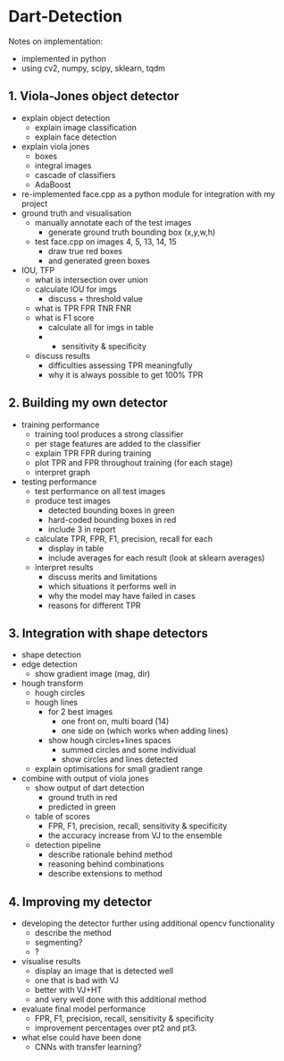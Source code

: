 # Dart-Detection

Notes on implementation:

- implemented in python
- using cv2, numpy, scipy, sklearn, tqdm

## 1. Viola-Jones object detector

- explain object detection
  - explain image classification
  - explain face detection
- explain viola jones
  - boxes
  - integral images
  - cascade of classifiers
  - AdaBoost
- re-implemented face.cpp as a python module for integration with my project
- ground truth and visualisation
  - manually annotate each of the test images
    - generate ground truth bounding box (x,y,w,h)
  - test face.cpp on images 4, 5, 13, 14, 15
    - draw true red boxes
    - and generated green boxes
- IOU, TFP
  - what is intersection over union
  - calculate IOU for imgs
    - discuss + threshold value
  - what is TPR FPR TNR FNR
  - what is F1 score
    - calculate all for imgs in table
    - + sensitivity & specificity
  - discuss results
    - difficulties assessing TPR meaningfully
    - why it is always possible to get 100% TPR

## 2. Building my own detector

- training performance
  - training tool produces a strong classifier
  - per stage features are added to the classifier
  - explain TPR FPR during training
  - plot TPR and FPR throughout training (for each stage)
  - interpret graph
- testing performance
  - test performance on all test images
  - produce test images
    - detected bounding boxes in green
    - hard-coded bounding boxes in red
    - include 3 in report
  - calculate TPR, FPR, F1, precision, recall for each
    - display in table
    - include averages for each result (look at sklearn averages)
  - interpret results
    - discuss merits and limitations
    - which situations it performs well in
    - why the model may have failed in cases
    - reasons for different TPR

## 3. Integration with shape detectors

- shape detection
- edge detection
  - show gradient image (mag, dir)
- hough transform
  - hough circles
  - hough lines
    - for 2 best images
      - one front on, multi board (14)
      - one side on (which works when adding lines)
    - show hough circles+lines spaces
      - summed circles and some individual
      - show circles and lines detected
  - explain optimisations for small gradient range
- combine with output of viola jones
  - show output of dart detection
    - ground truth in red
    - predicted in green
  - table of scores
    - FPR, F1, precision, recall, sensitivity & specificity
    - the accuracy increase from VJ to the ensemble
  - detection pipeline
    - describe rationale behind method
    - reasoning behind combinations
    - describe extensions to method

## 4. Improving my detector

- developing the detector further using additional opencv functionality
  - describe the method
  - segmenting?
  - ?
- visualise results
  - display an image that is detected well
  - one that is bad with VJ
  - better with VJ+HT
  - and very well done with this additional method
- evaluate final model performance
  - FPR, F1, precision, recall, sensitivity & specificity
  - improvement percentages over pt2 and pt3.
- what else could have been done
  - CNNs with transfer learning?
